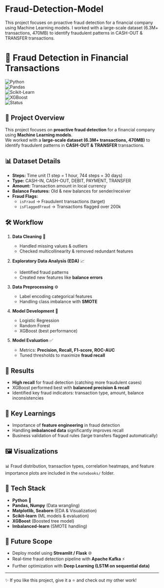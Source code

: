 # Fraud-Detection-Model
This project focuses on proactive fraud detection for a financial company using Machine Learning models.  I worked with a large-scale dataset (6.3M+ transactions, 470MB) to identify fraudulent patterns in CASH-OUT &amp; TRANSFER transactions.  


# 🚨 Fraud Detection in Financial Transactions  

![Python](https://img.shields.io/badge/Python-3.8%2B-blue?logo=python)  
![Pandas](https://img.shields.io/badge/Pandas-Data%20Analysis-yellow?logo=pandas)  
![Scikit-Learn](https://img.shields.io/badge/ScikitLearn-ML-orange?logo=scikit-learn)  
![XGBoost](https://img.shields.io/badge/XGBoost-Model-green)  
![Status](https://img.shields.io/badge/Status-Completed-success)  

## 📌 Project Overview  
This project focuses on **proactive fraud detection** for a financial company using **Machine Learning models**.  
We worked with a **large-scale dataset (6.3M+ transactions, 470MB)** to identify fraudulent patterns in **CASH-OUT & TRANSFER** transactions.  

## 📊 Dataset Details  
- **Steps:** Time unit (1 step = 1 hour, 744 steps = 30 days)  
- **Type:** CASH-IN, CASH-OUT, DEBIT, PAYMENT, TRANSFER  
- **Amount:** Transaction amount in local currency  
- **Balance Features:** Old & new balances for sender/receiver  
- **Fraud Flags:**  
  - `isFraud` → Fraudulent transactions (target)  
  - `isFlaggedFraud` → Transactions flagged over 200k  


## 🛠️ Workflow  
1. **Data Cleaning** 🧹  
   - Handled missing values & outliers  
   - Checked multicollinearity & removed redundant features  

2. **Exploratory Data Analysis (EDA)** 📈  
   - Identified fraud patterns  
   - Created new features like **balance errors**  

3. **Data Preprocessing** ⚙️  
   - Label encoding categorical features  
   - Handling class imbalance with **SMOTE**  

4. **Model Development** 🤖  
   - Logistic Regression  
   - Random Forest  
   - XGBoost (best performance)  

5. **Model Evaluation** ✅  
   - Metrics: **Precision, Recall, F1-score, ROC-AUC**  
   - Tuned thresholds to maximize **fraud recall**  

## 🚀 Results  
- **High recall** for fraud detection (catching more fraudulent cases)  
- XGBoost performed best with **balanced precision & recall**  
- Identified key fraud indicators: transaction type, amount, balance inconsistencies  

## 🔑 Key Learnings  
- Importance of **feature engineering** in fraud detection  
- Handling **imbalanced data** significantly improves recall  
- Business validation of fraud rules (large transfers flagged automatically)  

## 🖼️ Visualizations  
📊 Fraud distribution, transaction types, correlation heatmaps, and feature importance plots are included in the `notebooks/` folder.  

## 🧰 Tech Stack  
- **Python** 🐍  
- **Pandas, Numpy** (Data wrangling)  
- **Matplotlib, Seaborn** (EDA & Visualization)  
- **Scikit-learn** (ML models & evaluation)  
- **XGBoost** (Boosted tree model)  
- **Imbalanced-learn** (SMOTE handling)  

## 📌 Future Scope  
- Deploy model using **Streamlit / Flask** 🌐  
- Real-time fraud detection pipeline with **Apache Kafka** ⚡  
- Further optimization with **Deep Learning (LSTM on sequential data)**  

---

✨ If you like this project, give it a ⭐ and check out my other work!  

